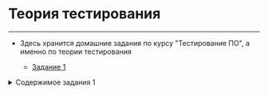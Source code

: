 # Теория тестирования
------------------------------------

 - Здесь хранится домашние задания по курсу "Тестирование ПО", а именно по теории тестирования

    - [Задание 1](https://github.com/Vekriona/testing-theory/tree/main/%D0%B7%D0%B0%D0%B4%D0%B0%D0%BD%D0%B8%D0%B5%201)
    
<details>
<summary>Содержимое задания 1</summary>
    
 - [Что такое тестирование программного обеспечения?](https://github.com/Vekriona/testing-theory/blob/main/%D0%B7%D0%B0%D0%B4%D0%B0%D0%BD%D0%B8%D0%B5%201/%D0%A7%D1%82%D0%BE%20%D1%82%D0%B0%D0%BA%D0%BE%D0%B5%20%D1%82%D0%B5%D1%81%D1%82%D0%B8%D1%80%D0%BE%D0%B2%D0%B0%D0%BD%D0%B8%D0%B5%20%D0%BF%D1%80%D0%BE%D0%B3%D1%80%D0%B0%D0%BC%D0%BC%D0%BD%D0%BE%D0%B3%D0%BE%20%D0%BE%D0%B1%D0%B5%D1%81%D0%BF%D0%B5%D1%87%D0%B5%D0%BD%D0%B8%D1%8F.txt)
 - [Что такое качество программного обеспечения?](https://github.com/Vekriona/testing-theory/blob/main/%D0%B7%D0%B0%D0%B4%D0%B0%D0%BD%D0%B8%D0%B5%201/%D0%A7%D1%82%D0%BE%20%D1%82%D0%B0%D0%BA%D0%BE%D0%B5%20%D0%BA%D0%B0%D1%87%D0%B5%D1%81%D1%82%D0%B2%D0%BE%20%D0%BF%D1%80%D0%BE%D0%B3%D1%80%D0%B0%D0%BC%D0%BC%D0%BD%D0%BE%D0%B3%D0%BE%20%D0%BE%D0%B1%D0%B5%D1%81%D0%BF%D0%B5%D1%87%D0%B5%D0%BD%D0%B8%D1%8F.txt)
 - [Когда начинать и заканчивать тестирование?](https://github.com/Vekriona/testing-theory/blob/main/%D0%B7%D0%B0%D0%B4%D0%B0%D0%BD%D0%B8%D0%B5%201/%D0%9A%D0%BE%D0%B3%D0%B4%D0%B0%20%D0%BD%D0%B0%D1%87%D0%B8%D0%BD%D0%B0%D1%82%D1%8C%20%D0%B8%20%D0%B7%D0%B0%D0%BA%D0%B0%D0%BD%D1%87%D0%B8%D0%B2%D0%B0%D1%82%D1%8C%20%D1%82%D0%B5%D1%81%D1%82%D0%B8%D1%80%D0%BE%D0%B2%D0%B0%D0%BD%D0%B8%D0%B5.txt)
 - [Какие знаете цели тестирования программного обеспечения?](https://github.com/Vekriona/testing-theory/blob/main/%D0%B7%D0%B0%D0%B4%D0%B0%D0%BD%D0%B8%D0%B5%201/%D0%9A%D0%B0%D0%BA%D0%B8%D0%B5%20%D0%B7%D0%BD%D0%B0%D0%B5%D1%82%D0%B5%20%D1%86%D0%B5%D0%BB%D0%B8%20%D1%82%D0%B5%D1%81%D1%82%D0%B8%D1%80%D0%BE%D0%B2%D0%B0%D0%BD%D0%B8%D1%8F%20%D0%BF%D1%80%D0%BE%D0%B3%D1%80%D0%B0%D0%BC%D0%BC%D0%BD%D0%BE%D0%B3%D0%BE%20%D0%BE%D0%B1%D0%B5%D1%81%D0%BF%D0%B5%D1%87%D0%B5%D0%BD%D0%B8%D1%8F.txt)
 - [Quality Assurance- это?](https://github.com/Vekriona/testing-theory/blob/main/%D0%B7%D0%B0%D0%B4%D0%B0%D0%BD%D0%B8%D0%B5%201/Quality%20Assurance-%20%D1%8D%D1%82%D0%BE.txt)
 - [Quality Control - это?](https://github.com/Vekriona/testing-theory/blob/main/%D0%B7%D0%B0%D0%B4%D0%B0%D0%BD%D0%B8%D0%B5%201/Quality%20Control%20-%20%D1%8D%D1%82%D0%BE.txt)
 - [Тестирование - это?](https://github.com/Vekriona/testing-theory/blob/main/%D0%B7%D0%B0%D0%B4%D0%B0%D0%BD%D0%B8%D0%B5%201/%D0%A2%D0%B5%D1%81%D1%82%D0%B8%D1%80%D0%BE%D0%B2%D0%B0%D0%BD%D0%B8%D0%B5%20-%20%D1%8D%D1%82%D0%BE.txt)
 - [Какие знаете принципы тестирования?](https://github.com/Vekriona/testing-theory/blob/main/%D0%B7%D0%B0%D0%B4%D0%B0%D0%BD%D0%B8%D0%B5%201/%D0%9A%D0%B0%D0%BA%D0%B8%D0%B5%20%D0%B7%D0%BD%D0%B0%D0%B5%D1%82%D0%B5%20%D0%BF%D1%80%D0%B8%D0%BD%D1%86%D0%B8%D0%BF%D1%8B%20%D1%82%D0%B5%D1%81%D1%82%D0%B8%D1%80%D0%BE%D0%B2%D0%B0%D0%BD%D0%B8%D1%8F.txt)
 - [Что такое верификация?](https://github.com/Vekriona/testing-theory/blob/main/%D0%B7%D0%B0%D0%B4%D0%B0%D0%BD%D0%B8%D0%B5%201/%D0%A7%D1%82%D0%BE%20%D1%82%D0%B0%D0%BA%D0%BE%D0%B5%20%D0%B2%D0%B5%D1%80%D0%B8%D1%84%D0%B8%D0%BA%D0%B0%D1%86%D0%B8%D1%8F.txt)
 - [Что такое валидация?](https://github.com/Vekriona/testing-theory/blob/main/%D0%B7%D0%B0%D0%B4%D0%B0%D0%BD%D0%B8%D0%B5%201/%D0%A7%D1%82%D0%BE%20%D1%82%D0%B0%D0%BA%D0%BE%D0%B5%20%D0%B2%D0%B0%D0%BB%D0%B8%D0%B4%D0%B0%D1%86%D0%B8%D1%8F.txt)
 - [Перечислите характеристики качества программного обеспечения и их атрибуты.](https://github.com/Vekriona/testing-theory/blob/main/%D0%B7%D0%B0%D0%B4%D0%B0%D0%BD%D0%B8%D0%B5%201/%D0%9F%D0%B5%D1%80%D0%B5%D1%87%D0%B8%D1%81%D0%BB%D0%B8%D1%82%D0%B5%20%D1%85%D0%B0%D1%80%D0%B0%D0%BA%D1%82%D0%B5%D1%80%D0%B8%D1%81%D1%82%D0%B8%D0%BA%D0%B8%20%D0%BA%D0%B0%D1%87%D0%B5%D1%81%D1%82%D0%B2%D0%B0%20%D0%BF%D1%80%D0%BE%D0%B3%D1%80%D0%B0%D0%BC%D0%BC%D0%BD%D0%BE%D0%B3%D0%BE%20%D0%BE%D0%B1%D0%B5%D1%81%D0%BF%D0%B5%D1%87%D0%B5%D0%BD%D0%B8%D1%8F%20%D0%B8%20%D0%B8%D1%85%20%D0%B0%D1%82%D1%80%D0%B8%D0%B1%D1%83%D1%82%D1%8B.txt)
   
</details>
